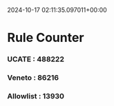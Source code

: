 2024-10-17 02:11:35.097011+00:00
# Rule Counter 
 ### UCATE : 488222

 ### Veneto : 86216

 ### Allowlist : 13930